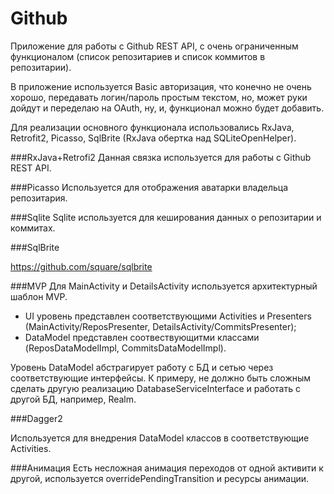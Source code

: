 # Github


Приложение для работы с Github REST API, с очень ограниченным функционалом (список репозитариев и список коммитов в репозитарии).

В приложение используется Basic авторизация, что конечно не очень хорошо, передавать логин/пароль простым текстом, но, может руки дойдут и переделаю на OAuth, ну, и, функционал можно будет добавить.

Для реализации основного функционала использовались RxJava, Retrofit2, Picasso, SqlBrite (RxJava обертка над SQLiteOpenHelper).

###RxJava+Retrofi2 
Данная связка используется для работы с Github REST API.

###Picasso 
Используется для отображения аватарки владельца репозитария.

###Sqlite
Sqlite используется для кеширования данных о репозитарии и коммитах.

###SqlBrite

https://github.com/square/sqlbrite

###MVP
Для MainActivity и DetailsActivity используется архитектурный шаблон MVP.

- UI уровень представлен соответствующими Activities и Presenters (MainActivity/ReposPresenter, DetailsActivity/CommitsPresenter);
- DataModel представлен соотвествующитми классами (ReposDataModelImpl, CommitsDataModelImpl).

Уровень DataModel абстрагирует работу с БД и сетью через соответствующие интерфейсы. К примеру, не должно быть сложным сделать другую реализацию DatabaseServiceInterface и работать с другой БД, например, Realm.

###Dagger2

Используется для внедрения DataModel классов в соответствующие Activities.

###Анимация
Есть несложная анимация переходов от одной активити к другой, используется overridePendingTransition и ресурсы анимации.
